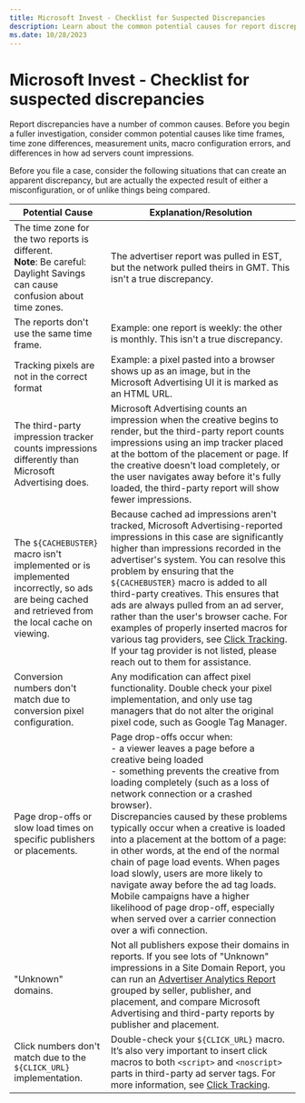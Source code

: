 ```yaml
---
title: Microsoft Invest - Checklist for Suspected Discrepancies
description: Learn about the common potential causes for report discrepancies. 
ms.date: 10/28/2023
---
```


# Microsoft Invest - Checklist for suspected discrepancies

Report discrepancies have a number of common causes. Before you begin a fuller investigation, consider common potential causes like time frames, time zone differences, measurement units, macro configuration errors, and differences in how ad servers count impressions.

Before you file a case, consider the following situations that can create an apparent discrepancy, but are actually the expected result of
either a misconfiguration, or of unlike things being compared.

| Potential Cause | Explanation/Resolution |
|--|--|
| The time zone for the two reports is different. <br> **Note**: Be careful: Daylight Savings can cause confusion about time zones. | The advertiser report was pulled in EST, but the network pulled theirs in GMT. This isn't a true discrepancy. |
| The reports don't use the same time frame. | Example: one report is weekly: the other is monthly. This isn't a true discrepancy. |
| Tracking pixels are not in the correct format | Example: a pixel pasted into a browser shows up as an image, but in the Microsoft Advertising UI it is marked as an HTML URL. |
| The third-party impression tracker counts impressions differently than Microsoft Advertising does. | Microsoft Advertising counts an impression when the creative begins to render, but the third-party report counts impressions using an imp tracker placed at the bottom of the placement or page. If the creative doesn't load completely, or the user navigates away before it's fully loaded, the third-party report will show fewer impressions. |
| The `${CACHEBUSTER}` macro isn't implemented or is implemented incorrectly, so ads are being cached and retrieved from the local cache on viewing. | Because cached ad impressions aren't tracked, Microsoft Advertising-reported impressions in this case are significantly higher than impressions recorded in the advertiser's system. You can resolve this problem by ensuring that the `${CACHEBUSTER}` macro is added to all third-party creatives. This ensures that ads are always pulled from an ad server, rather than the user's browser cache. For examples of properly inserted macros for various tag providers, see [Click Tracking](click-tracking.md). If your tag provider is not listed, please reach out to them for assistance. |
| Conversion numbers don't match due to conversion pixel configuration. | Any modification can affect pixel functionality. Double check your pixel implementation, and only use tag managers that do not alter the original pixel code, such as Google Tag Manager. |
| Page drop-offs or slow load times on specific publishers or placements. | Page drop-offs occur when: <br> - a viewer leaves a page before a creative being loaded <br> - something prevents the creative from loading completely (such as a loss of network connection or a crashed browser). <br> Discrepancies caused by these problems typically occur when a creative is loaded into a placement at the bottom of a page: in other words, at the end of the normal chain of page load events. When pages load slowly, users are more likely to navigate away before the ad tag loads. Mobile campaigns have a higher likelihood of page drop-off, especially when served over a carrier connection over a wifi connection. |
| "Unknown" domains. | Not all publishers expose their domains in reports. If you see lots of "Unknown" impressions in a Site Domain Report, you can run an [Advertiser Analytics Report](advertiser-analytics-report.md) grouped by seller, publisher, and placement, and compare Microsoft Advertising and third-party reports by publisher and placement. |
| Click numbers don't match due to the `${CLICK_URL}` implementation. | Double-check your `${CLICK_URL}` macro. It’s also very important to insert click macros to both `<script>` and `<noscript>` parts in third-party ad server tags. For more information, see [Click Tracking](click-tracking.md). |
